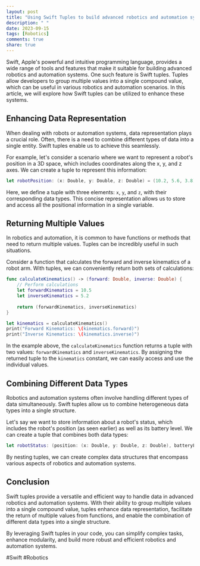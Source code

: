 ```yaml
---
layout: post
title: "Using Swift Tuples to build advanced robotics and automation systems."
description: " "
date: 2023-09-15
tags: [Robotics]
comments: true
share: true
---
```


Swift, Apple's powerful and intuitive programming language, provides a wide range of tools and features that make it suitable for building advanced robotics and automation systems. One such feature is Swift tuples. Tuples allow developers to group multiple values into a single compound value, which can be useful in various robotics and automation scenarios. In this article, we will explore how Swift tuples can be utilized to enhance these systems.

## Enhancing Data Representation

When dealing with robots or automation systems, data representation plays a crucial role. Often, there is a need to combine different types of data into a single entity. Swift tuples enable us to achieve this seamlessly.

For example, let's consider a scenario where we want to represent a robot's position in a 3D space, which includes coordinates along the x, y, and z axes. We can create a tuple to represent this information:

```swift
let robotPosition: (x: Double, y: Double, z: Double) = (10.2, 5.6, 3.8)
```

Here, we define a tuple with three elements: `x`, `y`, and `z`, with their corresponding data types. This concise representation allows us to store and access all the positional information in a single variable.

## Returning Multiple Values

In robotics and automation, it is common to have functions or methods that need to return multiple values. Tuples can be incredibly useful in such situations.

Consider a function that calculates the forward and inverse kinematics of a robot arm. With tuples, we can conveniently return both sets of calculations:

```swift
func calculateKinematics() -> (forward: Double, inverse: Double) {
    // Perform calculations
    let forwardKinematics = 10.5
    let inverseKinematics = 5.2
    
    return (forwardKinematics, inverseKinematics)
}

let kinematics = calculateKinematics()
print("Forward Kinematics: \(kinematics.forward)")
print("Inverse Kinematics: \(kinematics.inverse)")
```

In the example above, the `calculateKinematics` function returns a tuple with two values: `forwardKinematics` and `inverseKinematics`. By assigning the returned tuple to the `kinematics` constant, we can easily access and use the individual values.

## Combining Different Data Types

Robotics and automation systems often involve handling different types of data simultaneously. Swift tuples allow us to combine heterogeneous data types into a single structure.

Let's say we want to store information about a robot's status, which includes the robot's position (as seen earlier) as well as its battery level. We can create a tuple that combines both data types:

```swift
let robotStatus: (position: (x: Double, y: Double, z: Double), batteryLevel: Int) = ((5.3, 2.1, 7.8), 75)
```

By nesting tuples, we can create complex data structures that encompass various aspects of robotics and automation systems.

## Conclusion

Swift tuples provide a versatile and efficient way to handle data in advanced robotics and automation systems. With their ability to group multiple values into a single compound value, tuples enhance data representation, facilitate the return of multiple values from functions, and enable the combination of different data types into a single structure.

By leveraging Swift tuples in your code, you can simplify complex tasks, enhance modularity, and build more robust and efficient robotics and automation systems.

#Swift #Robotics